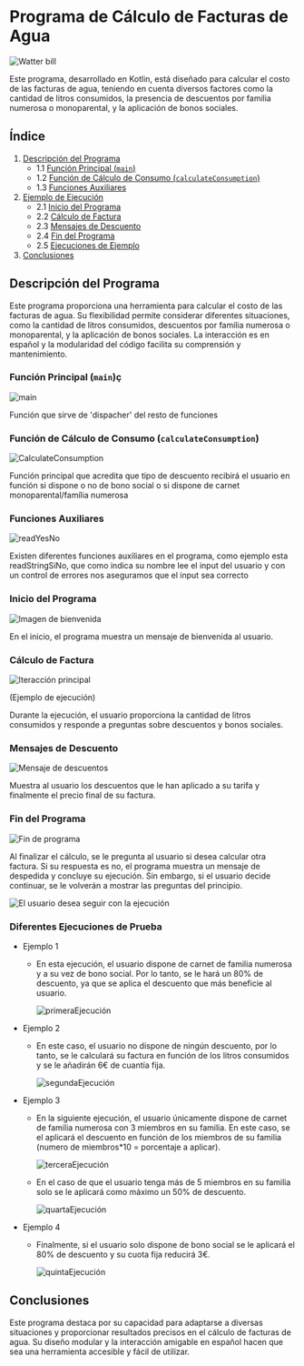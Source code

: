# Programa de Cálculo de Facturas de Agua

![Watter bill](https://github.com/Thalia2603/waterBill/assets/153110473/97649a91-92e8-4478-af11-9a4aebfac62a)


Este programa, desarrollado en Kotlin, está diseñado para calcular el costo de las facturas de agua, teniendo en cuenta diversos factores como la cantidad de litros consumidos, la presencia de descuentos por familia numerosa o monoparental, y la aplicación de bonos sociales.

## Índice

1. [Descripción del Programa](#descripción-del-programa.md)
    - 1.1 [Función Principal (`main`)](#función-principal-main)
    - 1.2 [Función de Cálculo de Consumo (`calculateConsumption`)](#función-de-cálculo-de-consumo-calculateconsumption)
    - 1.3 [Funciones Auxiliares](#funciones-auxiliares)
2. [Ejemplo de Ejecución](#ejemplo-de-ejecución)
    - 2.1 [Inicio del Programa](#inicio-del-programa)
    - 2.2 [Cálculo de Factura](#cálculo-de-factura)
    - 2.3 [Mensajes de Descuento](#mensajes-de-descuento)
    - 2.4 [Fin del Programa](#fin-del-programa)
    - 2.5 [Ejecuciones de Ejemplo](#diferentes-ejecuciones-de-prueba)
3. [Conclusiones](#conclusiones)

## Descripción del Programa

Este programa proporciona una herramienta para calcular el costo de las facturas de agua. Su flexibilidad permite considerar diferentes situaciones, como la cantidad de litros consumidos, descuentos por familia numerosa o monoparental, y la aplicación de bonos sociales. La interacción es en español y la modularidad del código facilita su comprensión y mantenimiento.

### Función Principal (`main`)ç

![main](https://github.com/Thalia2603/waterBill/assets/153110473/7cf1b92c-743e-4ae6-8698-fb2977982e04)

Función que sirve de 'dispacher' del resto de funciones

### Función de Cálculo de Consumo (`calculateConsumption`)

![CalculateConsumption](https://github.com/Thalia2603/waterBill/assets/153110473/703def8c-815c-4621-9d62-7775b521a901)

Función principal que acredita que tipo de descuento recibirá el usuario en función si dispone o no de bono social o si dispone de carnet monoparental/família numerosa

### Funciones Auxiliares

![readYesNo](https://github.com/Thalia2603/waterBill/assets/153110473/9574190a-a84e-44c5-aafb-c5136f70ef55)

Existen diferentes funciones auxiliares en el programa, como ejemplo esta readStringSiNo, que como indica su nombre lee el input del usuario y con un control de errores nos aseguramos que el input sea correcto

### Inicio del Programa

![Imagen de bienvenida](https://github.com/Thalia2603/waterBill/assets/153110473/a81f5063-e88b-478e-85ed-f4eeab2e0054)

En el inicio, el programa muestra un mensaje de bienvenida al usuario.

### Cálculo de Factura

![Iteracción principal](https://github.com/Thalia2603/waterBill/assets/153110473/ab5c53d4-ff54-43a2-94df-32c24ff1924a)

(Ejemplo de ejecución)

Durante la ejecución, el usuario proporciona la cantidad de litros consumidos y responde a preguntas sobre descuentos y bonos sociales.

### Mensajes de Descuento

![Mensaje de descuentos](https://github.com/Thalia2603/waterBill/assets/153110473/5cd044f1-96e1-474e-8283-2ae626a83fdf)

Muestra al usuario los descuentos que le han aplicado a su tarifa y finalmente el precio final de su factura.

### Fin del Programa

![Fin de programa](https://github.com/Thalia2603/waterBill/assets/153110473/af8cff50-88f3-4953-a516-dcc9f77a1ffd)

Al finalizar el cálculo, se le pregunta al usuario si desea calcular otra factura. Si su respuesta es no, el programa muestra un mensaje de despedida y concluye su ejecución. Sin embargo, si el usuario decide continuar, se le volverán a mostrar las preguntas del principio.

![El usuario desea seguir con la ejecución](https://github.com/Thalia2603/waterBill/assets/153110473/70c9b60b-da3c-491f-8e5f-6b4af058675f)

### Diferentes Ejecuciones de Prueba

- Ejemplo 1
    - En esta ejecución, el usuario dispone de carnet de familia numerosa y a su vez de bono social. Por lo tanto, se le hará un 80% de descuento, ya que se aplica el descuento que más beneficie al usuario.

       ![primeraEjecución](https://github.com/Thalia2603/waterBill/assets/153110473/b449cb34-4e1e-4fd9-889c-df6805c22bbe)

- Ejemplo 2
    - En este caso, el usuario no dispone de ningún descuento, por lo tanto, se le calculará su factura en función de los litros consumidos y se le añadirán 6€ de cuantía fija.

      ![segundaEjecución](https://github.com/Thalia2603/waterBill/assets/153110473/6c8a71b0-9009-46c0-aaa4-906f40726c31)

- Ejemplo 3
    - En la siguiente ejecución, el usuario únicamente dispone de carnet de familia numerosa con 3 miembros en su familia. En este caso, se el aplicará el descuento en función de los miembros de su familia (numero de miembros*10 = porcentaje a aplicar).

      ![terceraEjecución](https://github.com/Thalia2603/waterBill/assets/153110473/243d2cf2-db46-4a09-a057-356d6f478f5d)

    - En el caso de que el usuario tenga más de 5 miembros en su familia solo se le aplicará como máximo un 50% de descuento.

      ![quartaEjecución](https://github.com/Thalia2603/waterBill/assets/153110473/3a8900e9-d68f-4253-b683-0ba34398054b)

- Ejemplo 4
    - Finalmente, si el usuario solo dispone de bono social se le aplicará el 80% de descuento y su cuota fija reducirá 3€.

      ![quintaEjecución](https://github.com/Thalia2603/waterBill/assets/153110473/3edea949-087b-4541-bf85-8517f9cbb364)

## Conclusiones

Este programa destaca por su capacidad para adaptarse a diversas situaciones y proporcionar resultados precisos en el cálculo de facturas de agua. Su diseño modular y la interacción amigable en español hacen que sea una herramienta accesible y fácil de utilizar.
